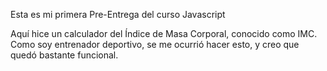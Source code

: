Esta es mi primera Pre-Entrega del curso Javascript

Aquí hice un calculador del Índice de Masa Corporal, conocido como IMC. Como soy entrenador deportivo, se me ocurrió hacer esto, y creo que quedó bastante funcional.
